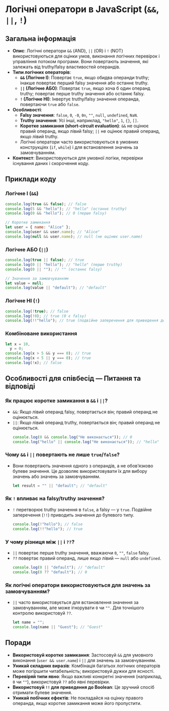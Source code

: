 # Логічні оператори в JavaScript (`&&`, `||`, `!`)

## Загальна інформація

- **Опис**: Логічні оператори `&&` (AND), `||` (OR) і `!` (NOT) використовуються для оцінки умов, виконання логічних перевірок і управління потоком програми. Вони повертають значення, які залежать від truthy/falsy властивостей операндів.
- **Типи логічних операторів**:
  - **`&&` (Логічне І)**: Повертає `true`, якщо обидва операнди truthy; інакше повертає перший falsy значення або останнє truthy.
  - **`||` (Логічне АБО)**: Повертає `true`, якщо хоча б один операнд truthy; повертає перше truthy значення або останнє falsy.
  - **`!` (Логічне НІ)**: Інвертує truthy/falsy значення операнда, повертаючи `true` або `false`.
- **Особливості**:
  - **Falsy значення**: `false`, `0`, `-0`, `0n`, `""`, `null`, `undefined`, `NaN`.
  - **Truthy значення**: Усі інші, наприклад, `"hello"`, `1`, `{}`, `[]`.
  - **Коротке замикання (short-circuit evaluation)**: `&&` не оцінює правий операнд, якщо лівий falsy; `||` не оцінює правий операнд, якщо лівий truthy.
  - Логічні оператори часто використовуються в умовних конструкціях (`if`, `while`) і для встановлення значень за замовчуванням.
- **Контекст**: Використовуються для умовної логіки, перевірки існування даних і скорочення коду.

## Приклади коду

### Логічне І (`&&`)

```js
console.log(true && false); // false
console.log(5 && "hello"); // "hello" (останнє truthy)
console.log(0 && "hello"); // 0 (перше falsy)

// Коротке замикання
let user = { name: "Alice" };
console.log(user && user.name); // "Alice"
console.log(null && user.name); // null (не оцінює user.name)
```

### Логічне АБО (`||`)

```js
console.log(true || false); // true
console.log(0 || "hello"); // "hello" (перше truthy)
console.log(0 || ""); // "" (останнє falsy)

// Значення за замовчуванням
let value = null;
console.log(value || "default"); // "default"
```

### Логічне НІ (`!`)

```js
console.log(!true); // false
console.log(!0); // true (0 є falsy)
console.log(!!"hello"); // true (подвійне заперечення для приведення до Boolean)
```

### Комбіноване використання

```js
let x = 10,
  y = 0;
console.log(x > 5 && y === 0); // true
console.log(x < 5 || y === 0); // true
console.log(!x); // false
```

## Особливості для співбесід — Питання та відповіді

### Як працює коротке замикання в `&&` і `||`?

- `&&`: Якщо лівий операнд falsy, повертається він; правий операнд не оцінюється.
- `||`: Якщо лівий операнд truthy, повертається він; правий операнд не оцінюється.
  ```js
  console.log(0 && console.log("Не виконається")); // 0
  console.log("hello" || console.log("Не виконається")); // "hello"
  ```

### Чому `&&` і `||` повертають не лише `true`/`false`?

- Вони повертають значення одного з операндів, а не обов’язково булеве значення. Це дозволяє використовувати їх для вибору значень або значень за замовчуванням.
  ```js
  let result = "" || "default"; // "default"
  ```

### Як `!` впливає на falsy/truthy значення?

- `!` перетворює truthy значення в `false`, а falsy — у `true`. Подвійне заперечення (`!!`) приводить значення до булевого типу.
  ```js
  console.log(!"hello"); // false
  console.log(!!"hello"); // true
  ```

### У чому різниця між `||` і `??`?

- `||` повертає перше truthy значення, вважаючи `0`, `""`, `false` falsy.
- `??` повертає правий операнд, лише якщо лівий — `null` або `undefined`.
  ```js
  console.log(0 || "default"); // "default"
  console.log(0 ?? "default"); // 0
  ```

### Як логічні оператори використовуються для значень за замовчуванням?

- `||` часто використовується для встановлення значення за замовчуванням, але може ігнорувати `0` чи `""`. Для точнішого контролю використовуй `??`.
  ```js
  let name = "";
  console.log(name || "Guest"); // "Guest"
  ```

## Поради

- **Використовуй коротке замикання**: Застосовуй `&&` для умовного виконання (`user && user.name`) і `||` для значень за замовчуванням.
- **Уникай складних виразів**: Комбінація багатьох логічних операторів може погіршити читабельність; використовуй дужки для ясності.
- **Перевіряй типи явно**: Якщо важливі конкретні значення (наприклад, `0` чи `""`), використовуй `??` або явні перевірки.
- **Використовуй `!!` для приведення до Boolean**: Це зручний спосіб отримати булеве значення.
- **Уникай побічних ефектів**: Не покладайся на оцінку правого операнда, якщо коротке замикання може його пропустити.
